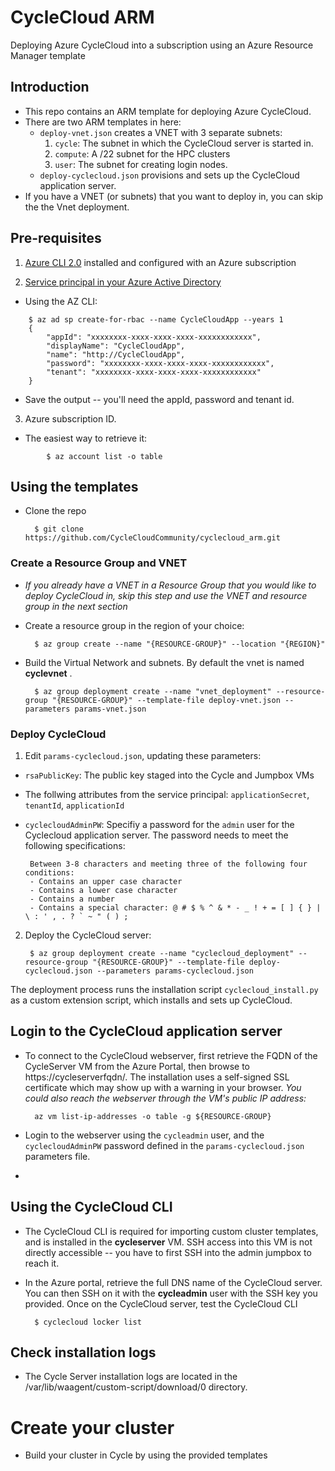 # CycleCloud ARM 
Deploying Azure CycleCloud into a subscription using an Azure Resource Manager template

## Introduction
- This repo contains an ARM template for deploying Azure CycleCloud.
- There are two ARM templates in here: 
    - `deploy-vnet.json` creates a VNET with 3 separate subnets:
        1. `cycle`: The subnet in which the CycleCloud server is started in.
        2. `compute`: A /22 subnet for the HPC clusters
        3. `user`: The subnet for creating login nodes.
    - `deploy-cyclecloud.json` provisions and sets up the CycleCloud application server.
- If you have a VNET (or subnets) that you want to deploy in, you can skip the the Vnet deployment. 


## Pre-requisites
1. [Azure CLI 2.0](https://docs.microsoft.com/en-us/cli/azure/overview?view=azure-cli-latest) installed and configured with an Azure subscription

2. [Service principal in your Azure Active Directory](https://docs.microsoft.com/en-us/cli/azure/create-an-azure-service-principal-azure-cli?view=azure-cli-latest)

- Using the AZ CLI:
```
    $ az ad sp create-for-rbac --name CycleCloudApp --years 1
    {
        "appId": "xxxxxxxx-xxxx-xxxx-xxxx-xxxxxxxxxxxx",
        "displayName": "CycleCloudApp",
        "name": "http://CycleCloudApp",
        "password": "xxxxxxxx-xxxx-xxxx-xxxx-xxxxxxxxxxxx",
        "tenant": "xxxxxxxx-xxxx-xxxx-xxxx-xxxxxxxxxxxx"
    }
```
- Save the output -- you'll need the appId, password and tenant id.

3. Azure subscription ID. 
- The easiest way to retrieve it:
```
        $ az account list -o table
```

## Using the templates

* Clone the repo 

        $ git clone https://github.com/CycleCloudCommunity/cyclecloud_arm.git

### Create a Resource Group and VNET
* *_If you already have a VNET in a Resource Group that you would like to deploy CycleCloud in, skip this step and use the VNET and resource group in the next section_*

* Create a resource group in the region of your choice:

        $ az group create --name "{RESOURCE-GROUP}" --location "{REGION}"

* Build the Virtual Network and subnets. By default the vnet is named **cyclevnet** . 

        $ az group deployment create --name "vnet_deployment" --resource-group "{RESOURCE-GROUP}" --template-file deploy-vnet.json --parameters params-vnet.json

### Deploy CycleCloud

1. Edit `params-cyclecloud.json`, updating these parameters: 

* `rsaPublicKey`: The public key staged into the Cycle and Jumpbox VMs
* The follwing attributes from the service principal: `applicationSecret`, `tenantId`, `applicationId`
*  `cyclecloudAdminPW`: Specifiy a password for the `admin` user for the Cyclecloud application server. The password needs to meet the following specifications: 

        Between 3-8 characters and meeting three of the following four conditions:
        - Contains an upper case character
        - Contains a lower case character
        - Contains a number
        - Contains a special character: @ # $ % ^ & * - _ ! + = [ ] { } | \ : ' , . ? ` ~ " ( ) ;

2. Deploy the CycleCloud server:

        $ az group deployment create --name "cyclecloud_deployment" --resource-group "{RESOURCE-GROUP}" --template-file deploy-cyclecloud.json --parameters params-cyclecloud.json

The deployment process runs the installation script `cyclecloud_install.py` as a custom extension script, which installs and sets up CycleCloud.

## Login to the CycleCloud application server

* To connect to the CycleCloud webserver, first retrieve the FQDN of the CycleServer VM from the Azure Portal, then browse to https://cycleserverfqdn/. The installation uses a self-signed SSL certificate which may show up with a warning in your browser.
_You could also reach the webserver through the VM's public IP address:_

        az vm list-ip-addresses -o table -g ${RESOURCE-GROUP} 

* Login to the webserver using the `cycleadmin` user, and the `cyclecloudAdminPW` password defined in the `params-cyclecloud.json` parameters file.
* 



## Using the CycleCloud CLI
* The CycleCloud CLI is required for importing custom cluster templates, and is installed in the **cycleserver** VM. SSH access into this VM is not directly accessible -- you have to first SSH into the admin jumpbox to reach it.

* In the Azure portal, retrieve the full DNS name of the CycleCloud server. You can then SSH on it with the **cycleadmin** user with the SSH key you provided. Once on the CycleCloud server, test the CycleCloud CLI

        $ cyclecloud locker list


## Check installation logs

* The Cycle Server installation logs are located in the /var/lib/waagent/custom-script/download/0 directory.

# Create your cluster

* Build your cluster in Cycle by using the provided templates

